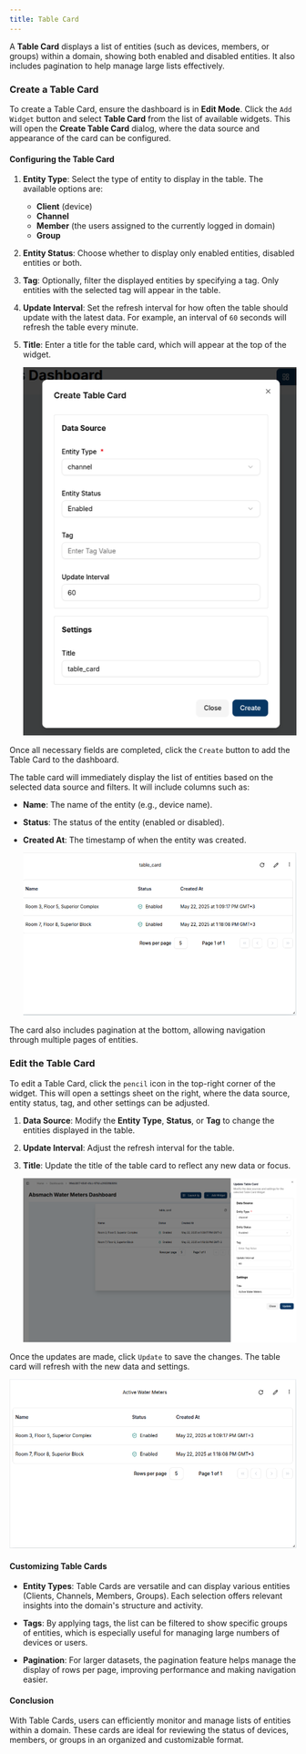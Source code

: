 ```yaml
---
title: Table Card
---
```


A **Table Card** displays a list of entities (such as devices, members, or groups) within a domain, showing both enabled and disabled entities. It also includes pagination to help manage large lists effectively.


### Create a Table Card

To create a Table Card, ensure the dashboard is in **Edit Mode**.
Click the `Add Widget` button and select **Table Card** from the list of available widgets. This will open the **Create Table Card** dialog, where the data source and appearance of the card can be configured.

#### Configuring the Table Card

1. **Entity Type**: Select the type of entity to display in the table. The available options are:
   - **Client** (device)
   - **Channel**
   - **Member** (the users assigned to the currently logged in domain)
   - **Group**

2. **Entity Status**: Choose whether to display only enabled entities, disabled entities or both.
3. **Tag**: Optionally, filter the displayed entities by specifying a tag. Only entities with the selected tag will appear in the table.
4. **Update Interval**: Set the refresh interval for how often the table should update with the latest data. For example, an interval of `60` seconds will refresh the table every minute.
5. **Title**: Enter a title for the table card, which will appear at the top of the widget.

   ![Table Card Configuration](../img/dashboards/tablecard-dialog.png)

Once all necessary fields are completed, click the `Create` button to add the Table Card to the dashboard.

The table card will immediately display the list of entities based on the selected data source and filters. It will include columns such as:

- **Name**: The name of the entity (e.g., device name).
- **Status**: The status of the entity (enabled or disabled).
- **Created At**: The timestamp of when the entity was created.

   ![Table Card Created](../img/dashboards/new-tablecard.png)

The card also includes pagination at the bottom, allowing navigation through multiple pages of entities.

### Edit the Table Card
To edit a Table Card, click the `pencil` icon in the top-right corner of the widget. This will open a settings sheet on the right, where the data source, entity status, tag, and other settings can be adjusted.

1. **Data Source**: Modify the **Entity Type**, **Status**, or **Tag** to change the entities displayed in the table.
2. **Update Interval**: Adjust the refresh interval for the table.
3. **Title**: Update the title of the table card to reflect any new data or focus.

   ![Editing Table Card](../img/dashboards/edit-tablecard2.png)

Once the updates are made, click `Update` to save the changes. The table card will refresh with the new data and settings.

   ![Updated Table Card](../img/dashboards/edited-tablecard.png)

#### Customizing Table Cards

- **Entity Types**: Table Cards are versatile and can display various entities (Clients, Channels, Members, Groups). Each selection offers relevant insights into the domain's structure and activity.

- **Tags**: By applying tags, the list can be filtered to show specific groups of entities, which is especially useful for managing large numbers of devices or users.

- **Pagination**: For larger datasets, the pagination feature helps manage the display of rows per page, improving performance and making navigation easier.

#### **Conclusion**

With Table Cards, users can efficiently monitor and manage lists of entities within a domain. These cards are ideal for reviewing the status of devices, members, or groups in an organized and customizable format.
